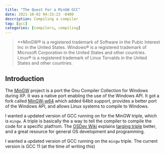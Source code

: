 ```yaml
---
title: "The Quest For a MinGW GCC"
date: 2021-10-02 04:33:23 -0400
description: Compiling a compiler
tag: [gcc]
categories: [compilers, compiling]
---
```


> **MinGW® is a registered trademark of Software in the Pubic Interest Inc in
>  the United States.
> Windows® is a registered trademark of Microsoft Corporation in the United
>  States and other countries.
> Linux® is a registered trademark of Linus Torvalds in the United States
>  and other countries.

## Introduction

The [MinGW](https://osdn.net/projects/mingw/) project is a port the Gnu
Compiler Collection for Windows during XP. It was a native port enabling the
use of the Windows API. It got a fork called [MinGW-w64](https://mingw-w64.org)
which added 64bit support, provides a better port of the Windows API, and
allows Linux systems to compile to Windows.

I wanted a updated version of GCC running on for the MinGW triple, which is
`mingw`. A triple is basically the a way to tell the compiler to compile the
code for a specific platfrom. The [OSDev Wiki][1] explains [targing triple][2]
better, and a great resource for general OS development and programming.

I wanted a updated version of GCC running on the `mingw` triple. The current
version is GCC 11 (at the time of writing this)

[1]: <https://wiki.osdev.org>
[2]: <https://wiki.osdev.org/Target_Triplet>
